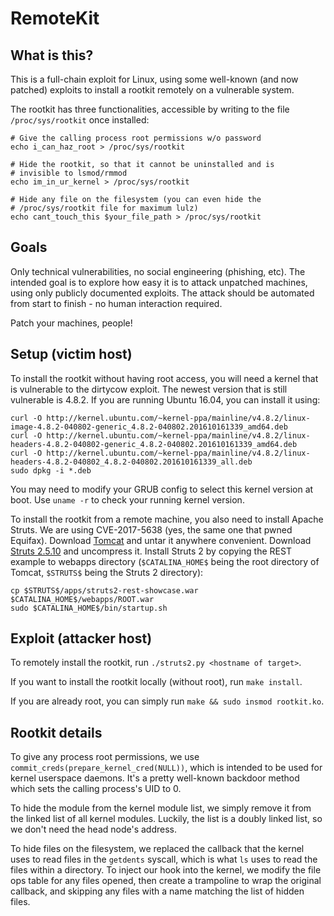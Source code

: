 # RemoteKit

## What is this?

This is a full-chain exploit for Linux, using some well-known (and now
patched) exploits to install a rootkit remotely on a vulnerable system.

The rootkit has three functionalities, accessible by writing to the
file `/proc/sys/rootkit` once installed:

```
# Give the calling process root permissions w/o password
echo i_can_haz_root > /proc/sys/rootkit

# Hide the rootkit, so that it cannot be uninstalled and is
# invisible to lsmod/rmmod
echo im_in_ur_kernel > /proc/sys/rootkit

# Hide any file on the filesystem (you can even hide the
# /proc/sys/rootkit file for maximum lulz)
echo cant_touch_this $your_file_path > /proc/sys/rootkit
```

## Goals

Only technical vulnerabilities, no social engineering (phishing, etc). The
intended goal is to explore how easy it is to attack unpatched machines,
using only publicly documented exploits. The attack should be automated from
start to finish - no human interaction required.

Patch your machines, people!

## Setup (victim host)

To install the rootkit without having root access, you will need a kernel
that is vulnerable to the dirtycow exploit. The newest version that is
still vulnerable is 4.8.2. If you are running Ubuntu 16.04, you can install
it using:

```
curl -O http://kernel.ubuntu.com/~kernel-ppa/mainline/v4.8.2/linux-image-4.8.2-040802-generic_4.8.2-040802.201610161339_amd64.deb
curl -O http://kernel.ubuntu.com/~kernel-ppa/mainline/v4.8.2/linux-headers-4.8.2-040802-generic_4.8.2-040802.201610161339_amd64.deb
curl -O http://kernel.ubuntu.com/~kernel-ppa/mainline/v4.8.2/linux-headers-4.8.2-040802_4.8.2-040802.201610161339_all.deb
sudo dpkg -i *.deb
```

You may need to modify your GRUB config to select this kernel version
at boot. Use `uname -r` to check your running kernel version.

To install the rootkit from a remote machine, you also need to install Apache
Struts. We are using CVE-2017-5638 (yes, the same one that pwned Equifax).
Download [Tomcat](http://apache.mirrors.tds.net/tomcat/tomcat-8/v8.5.30/bin/apache-tomcat-8.5.30.tar.gz) and untar it anywhere convenient. Download [Struts 2.5.10](https://archive.apache.org/dist/struts/2.5.10/struts-2.5.10-all.zip) and uncompress it.
Install Struts 2 by copying the REST example to webapps directory (`$CATALINA_HOME$` being the root directory of Tomcat, `$STRUTS$` being the Struts 2 directory):

```
cp $STRUTS$/apps/struts2-rest-showcase.war $CATALINA_HOME$/webapps/ROOT.war
sudo $CATALINA_HOME$/bin/startup.sh
```

## Exploit (attacker host)

To remotely install the rootkit, run `./struts2.py <hostname of target>`.

If you want to install the rootkit locally (without root), run `make install`.

If you are already root, you can simply run `make && sudo insmod rootkit.ko`.

## Rootkit details

To give any process root permissions, we use `commit_creds(prepare_kernel_cred(NULL))`,
which is intended to be used for kernel userspace daemons. It's a pretty
well-known backdoor method which sets the calling process's UID to 0.

To hide the module from the kernel module list, we simply remove it from
the linked list of all kernel modules. Luckily, the list is a doubly
linked list, so we don't need the head node's address.

To hide files on the filesystem, we replaced the callback that the kernel
uses to read files in the `getdents` syscall, which is what `ls` uses to
read the files within a directory. To inject our hook into the kernel, we
modify the file ops table for any files opened, then create a trampoline
to wrap the original callback, and skipping any files with a name matching
the list of hidden files.
